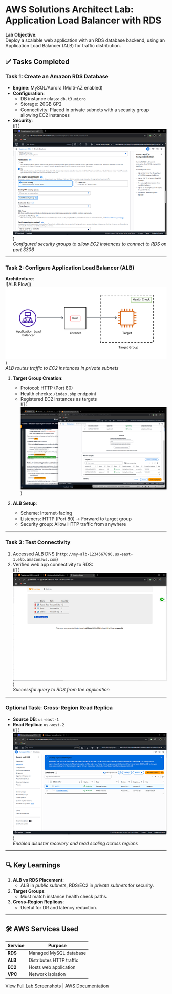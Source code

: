 # AWS Solutions Architect Lab: Application Load Balancer with RDS

**Lab Objective**:  
Deploy a scalable web application with an RDS database backend, using an Application Load Balancer (ALB) for traffic distribution.

## ✅ Tasks Completed

### Task 1: Create an Amazon RDS Database

- **Engine**: MySQL/Aurora (Multi-AZ enabled)
- **Configuration**:
  - DB instance class: `db.t3.micro`
  - Storage: 20GB GP2
  - Connectivity: Placed in private subnets with a security group allowing EC2 instances
- **Security**:  
  ![](![alt text](./Images/image.png))  
  _Configured security groups to allow EC2 instances to connect to RDS on port 3306_

---

### Task 2: Configure Application Load Balancer (ALB)

**Architecture**:  
![ALB Flow](![alt text](./Images/image-1.png))  
_ALB routes traffic to EC2 instances in private subnets_

1. **Target Group Creation**:

   - Protocol: HTTP (Port 80)
   - Health checks: `/index.php` endpoint
   - Registered EC2 instances as targets  
     ![](![alt text](./Images/image-2.png))

2. **ALB Setup**:
   - Scheme: Internet-facing
   - Listeners: HTTP (Port 80) → Forward to target group
   - Security group: Allow HTTP traffic from anywhere

---

### Task 3: Test Connectivity

1. Accessed ALB DNS (`http://my-alb-1234567890.us-east-1.elb.amazonaws.com`)
2. Verified web app connectivity to RDS:  
   ![](![alt text](./Images/image-3.png))  
   _Successful query to RDS from the application_

---

### Optional Task: Cross-Region Read Replica

- **Source DB**: `us-east-1`
- **Read Replica**: `us-west-2`  
  ![](![alt text](./Images/image-4.png))  
  _Enabled disaster recovery and read scaling across regions_

---

## 🔍 Key Learnings

1. **ALB vs RDS Placement**:
   - ALB in _public subnets_, RDS/EC2 in _private subnets_ for security.
2. **Target Groups**:
   - Must match instance health check paths.
3. **Cross-Region Replicas**:
   - Useful for DR and latency reduction.

---

## 🛠️ AWS Services Used

| Service | Purpose                  |
| ------- | ------------------------ |
| **RDS** | Managed MySQL database   |
| **ALB** | Distributes HTTP traffic |
| **EC2** | Hosts web application    |
| **VPC** | Network isolation        |

[View Full Lab Screenshots](./media/) | [AWS Documentation](https://docs.aws.amazon.com/)
